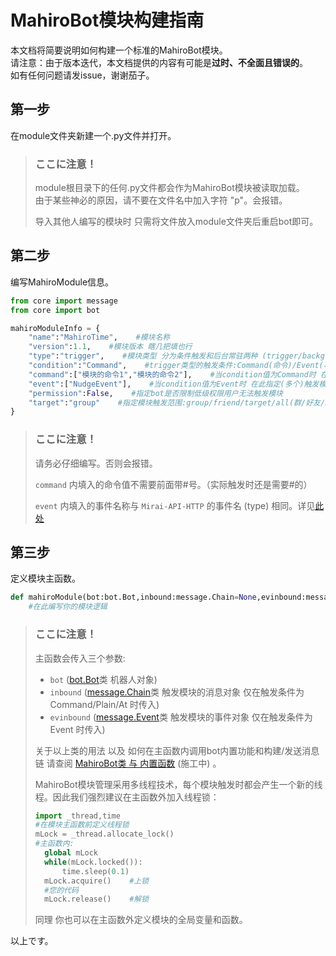 # MahiroBot模块构建指南
本文档将简要说明如何构建一个标准的MahiroBot模块。  
请注意：由于版本迭代，本文档提供的内容有可能是**过时、不全面且错误的**。  
如有任何问题请发issue，谢谢茄子。
## 第一步
在module文件夹新建一个.py文件并打开。
>### **ここに注意！**
>module根目录下的任何.py文件都会作为MahiroBot模块被读取加载。  
>由于某些神必的原因，请不要在文件名中加入字符 "p"。会报错。
>
>导入其他人编写的模块时 只需将文件放入module文件夹后重启bot即可。
## 第二步
编写MahiroModule信息。  
```python
from core import message
from core import bot

mahiroModuleInfo = {
    "name":"MahiroTime",    #模块名称
    "version":1.1,    #模块版本 瞎几把填也行
    "type":"trigger",    #模块类型 分为条件触发和后台常驻两种 (trigger/background 目前只有trigger可用) (值为background时其余条件无效)
    "condition":"Command",    #trigger类型的触发条件:Command(命令)/Event(事件)/Plain(收到文字消息)/At(机器人被at) (值为Event时permission/target无效)
    "command":["模块的命令1","模块的命令2"],    #当condition值为Command时 在此指定(多个)触发模块的命令文字
    "event":["NudgeEvent"],    #当condition值为Event时 在此指定(多个)触发模块的事件
    "permission":False,    #指定bot是否限制低级权限用户无法触发模块
    "target":"group"    #指定模块触发范围:group/friend/target/all(群/好友/bot配置文件内指定的群聊/所有)
}
```
>### **ここに注意！**
>请务必仔细编写。否则会报错。  
>
>`command` 内填入的命令值不需要前面带#号。（实际触发时还是需要#的）  
>
>`event` 内填入的事件名称与 `Mirai-API-HTTP` 的事件名 (type) 相同。详见[此处](https://github.com/project-mirai/mirai-api-http/blob/master/docs/api/EventType.md)
## 第三步
定义模块主函数。
```python
def mahiroModule(bot:bot.Bot,inbound:message.Chain=None,evinbound:message.Event=None)->None:
    #在此编写你的模块逻辑
```
>### **ここに注意！**
>主函数会传入三个参数:  
>+ `bot` ([bot.Bot](https://github.com/XuuChannel/MahiroBot/blob/main/docs/bot.md#class-botconfigpathstr)类 机器人对象)  
>+ `inbound` ([message.Chain]()类 触发模块的消息对象 仅在触发条件为 Command/Plain/At 时传入)
>+ `evinbound` ([message.Event]()类 触发模块的事件对象 仅在触发条件为 Event 时传入)
>
>关于以上类的用法 以及 如何在主函数内调用bot内置功能和构建/发送消息链 请查阅 [MahiroBot类 与 内置函数](https://github.com/XuuChannel/MahiroBot/blob/master/docs/Class.md) (施工中) 。
>
>MahiroBot模块管理采用多线程技术，每个模块触发时都会产生一个新的线程。因此我们强烈建议在主函数外加入线程锁：  
>```python
>import _thread,time
>#在模块主函数前定义线程锁
>mLock = _thread.allocate_lock()
>#主函数内:
>   global mLock
>   while(mLock.locked()):
>       time.sleep(0.1)
>   mLock.acquire()    #上锁
>   #您的代码
>   mLock.release()    #解锁
>```
>同理 你也可以在主函数外定义模块的全局变量和函数。

以上です。